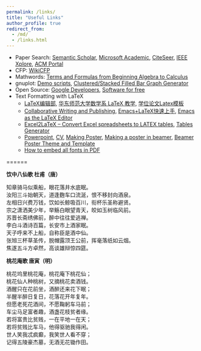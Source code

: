 ```yaml
---
permalink: /links/
title: "Useful Links"
author_profile: true
redirect_from: 
  - /md/
  - /links.html
---
```


- Paper Search:  [Semantic Scholar](https://www.semanticscholar.org/), [Microsoft Academic](https://academic.microsoft.com/), [CiteSeer](http://citeseer.ist.psu.edu/cis), [IEEE Xplore](http://ieeexplore.ieee.org/), [ACM Portal](http://dl.acm.org/)
- CFP:  [WikiCFP](http://www.wikicfp.com/cfp/home)
- Mathwords:  [Terms and Formulas from Beginning Algebra to Calculus](http://www.mathwords.com/)
- gnuplot: [Demo scripts](http://gnuplot.sourceforge.net/demo/), [Clustered/Stacked Filled Bar Graph Generator](http://www.burningcutlery.com/derek/bargraph/) 
- Open Source: [Google Developers](https://developers.google.com/open-source/),  [Software for free](https://sourceforge.net/)
- Text Formatting with LaTeX
  - [LaTeX编辑部](http://zzg34b.w3.c361.com/index.htm), [华东师范大学数学系 LaTeX 教学](http://math.ecnu.edu.cn/~latex/), [学位论文Latex模板](https://code.google.com/p/scutthesis/wiki/latex_template_list)
  - [Collaborative Writing and Publishing](https://www.overleaf.com/), [Emacs+LaTeX快速上手](http://cs2.swfc.edu.cn/~wx672/lecture_notes/linux/latex/latex_tutorial.html), [Emacs as the LaTeX Editor](http://piotrkazmierczak.com/2010/emacs-as-the-ultimate-latex-editor/)
  - [Ex­cel2LaTeX – Con­vert Ex­cel spread­sheets to LATEX ta­bles](https://www.ctan.org/tex-archive/support/excel2latex/), [Tables Generator](http://www.tablesgenerator.com/)
  - [Powerpoint](http://www.latextemplates.com/template/beamer-presentation), [CV](http://www.latextemplates.com/cat/curricula-vitae), [Making Poster](http://www.latextemplates.com/cat/curricula-vitae), [Making a poster in beamer](http://robjhyndman.com/hyndsight/beamer-poster/), [Beamer Poster Theme and Template](http://www.shawnlankton.com/2008/06/latex-beamer-poster-theme-and-template/)
  - [How to embed all fonts in PDF](https://sites.google.com/site/xyzliwen/resource/embed_font_ieee_pdf_explore)


======

**饮中八仙歌   杜甫（唐）**

知章骑马似乘船，眼花落井水底眠。<br/>汝阳三斗始朝天，道逢麴车口流涎，恨不移封向酒泉。<br/>左相日兴费万钱，饮如长鲸吸百川，衔杯乐圣称避贤。<br/>宗之潇洒美少年，举觞白眼望青天，皎如玉树临风前。<br/>苏晋长斋绣佛前，醉中往往爱逃禅。<br/>李白斗酒诗百篇，长安市上酒家眠。<br/>天子呼来不上船，自称臣是酒中仙。<br/>张旭三杯草圣传，脱帽露顶王公前，挥毫落纸如云烟。<br/>焦遂五斗方卓然，高谈雄辩惊四筵。



**桃花庵歌  唐寅（明）**

桃花坞里桃花庵，桃花庵下桃花仙；<br/>桃花仙人种桃树，又摘桃花卖酒钱。 <br/>酒醒只在花前坐，酒醉还来花下眠；<br/>半醒半醉日复日，花落花开年复年。 <br/>但愿老死花酒间，不愿鞠躬车马前；<br/>车尘马足富者趣，酒盏花枝贫者缘。 <br/>若将富贵比贫贱，一在平地一在天；<br/>若将贫贱比车马，他得驱驰我得闲。<br/>世人笑我忒疯癫，我笑世人看不穿；<br/>记得五陵豪杰墓，无酒无花锄作田。